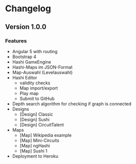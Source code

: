 # Changelog

## Version 1.0.0

### Features

* Angular 5 with routing
* Bootstrap 4
* Hashi GameEngine
* Hashi-Maps im JSON-Format
* Map-Auswahl (Levelauswahl)
* Hashi Editor
  * validity checks
  * Map import/export
  * Play map
  * Submit to GitHub
* Depth search algorithm for checking if graph is connected
* Designs
  * [Design] Classic
  * [Design] Sushi
  * [Design] CircuitTalent
* Maps
  * [Map] Wikipedia example
  * [Map] Mini-Circuits
  * [Map] ngHashi
  * [Map] Sushi 1
* Deployment to Heroku
